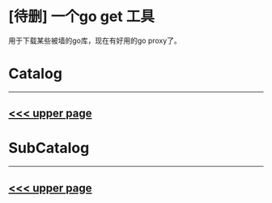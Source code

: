 # [待删] 一个go get 工具

用于下载某些被墙的go库，现在有好用的go proxy了。

# Catalog
---
[<<< upper page](../README.md)
---

# SubCatalog

---
[<<< upper page](../README.md)
---